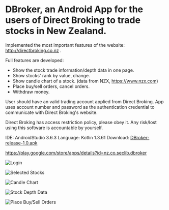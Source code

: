 # DBroker, an Android App for the users of Direct Broking to trade stocks in New Zealand. 
Implemented the most important features of the website: http://directbroking.co.nz .

Full features are developed:
* Show the stock trade information/depth data in one page.
* Show stocks' rank by value, change.
* Show candle chart of a stock. (data from NZX, https://www.nzx.com)
* Place buy/sell orders, cancel orders.
* Withdraw money.

User should have an valid trading account applied from Direct Broking.
App uses account number and password as the authentication credential to communicate with Direct Broking's website.

Direct Broking has access restriction policy, please obey it. 
Any risk/lost using this software is accountable by yourself.

IDE: AndroidStudio 3.6.3
Language: Kotlin 1.3.61
Download: [DBroker-release-1.0.apk](https://github.com/NZSpark/DBroker/raw/master/app/release/DBroker-release-1.0.apk)

https://play.google.com/store/apps/details?id=nz.co.seclib.dbroker




![Login](https://github.com/NZSpark/DBroker/blob/master/snapshot/Login.png)


![Selected Stocks](https://github.com/NZSpark/DBroker/blob/master/snapshot/SelectedStocksList.png)


![Candle Chart](https://github.com/NZSpark/DBroker/blob/master/snapshot/StockCandleChart.png)


![Stock Depth Data](https://github.com/NZSpark/DBroker/blob/master/snapshot/StockInfoInOnePage.png)


![Place Buy/Sell Orders](https://github.com/NZSpark/DBroker/blob/master/snapshot/PlaceBuySellOrders.png)

